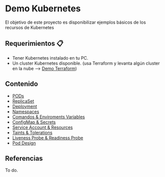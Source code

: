 # Demo Kubernetes
El objetivo de este proyecto es disponibilizar ejemplos básicos de los recursos de Kubernetes

## Requerimientos 📋

- Tener Kubernetes instalado en tu PC.
- Un cluster Kubernetes disponible. (usa Terraform y levanta algún cluster en la nube --> [Demo Terraform](https://github.com/pablosilvab/demo-terraform-k8s))

## Contenido

- [PODs](01-pods)
- [ReplicaSet](02-replicaset)
- [Deployment](03-deployment)
- [Namespaces](04-namespace)
- [Comandos & Enviroments Variables](05-env-var)
- [ConfigMap & Secrets ](06-configmap-secrets)
- [Service Account & Resources](07-security)
- [Taints & Tolerations](08-taints-tolerations)
- [Liveness Probe & Readiness Probe](09-observability)
- [Pod Design](10-pod-design)

## Referencias

To do.

